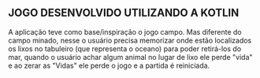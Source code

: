 ## JOGO DESENVOLVIDO UTILIZANDO A KOTLIN
A aplicação teve como base/inspiração o jogo campo. Mas diferente do campo minado, nesse o usuário precisa memorizar onde estão localizados os lixos no tabuleiro (que representa o oceano)
para poder retirá-los do mar, quando o usuário achar algum animal no lugar de lixo ele perde "vida" e ao zerar as "Vidas" ele perde o jogo e a partida é reiniciada.
